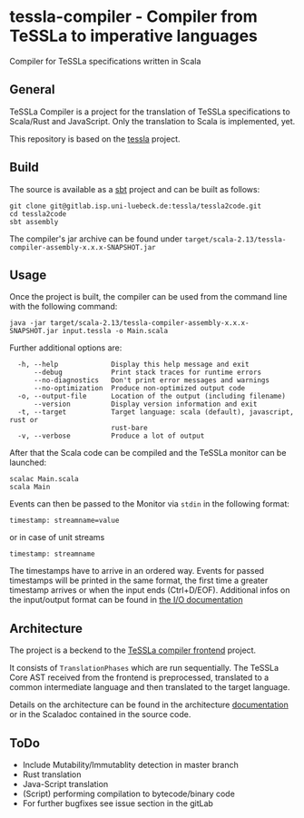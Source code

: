 #  tessla-compiler  -  Compiler from TeSSLa to imperative languages

Compiler for TeSSLa specifications written in Scala

##  General
TeSSLa Compiler is a project for the translation of TeSSLa specifications to Scala/Rust and JavaScript.
Only the translation to Scala is implemented, yet.

This repository is based on the [tessla](https://gitlab.isp.uni-luebeck.de/tessla/tessla) project.

##  Build

The source is available as a [sbt](https://www.scala-sbt.org/) project and can be built as follows:

  ```
  git clone git@gitlab.isp.uni-luebeck.de:tessla/tessla2code.git
  cd tessla2code
  sbt assembly
  ```

The compiler's jar archive can be found under `target/scala-2.13/tessla-compiler-assembly-x.x.x-SNAPSHOT.jar`


##  Usage

Once the project is built, the compiler can be used from the command line with the following command:

`java -jar target/scala-2.13/tessla-compiler-assembly-x.x.x-SNAPSHOT.jar input.tessla -o Main.scala`

Further additional options are:

```
  -h, --help             Display this help message and exit
      --debug            Print stack traces for runtime errors
      --no-diagnostics   Don't print error messages and warnings
      --no-optimization  Produce non-optimized output code
  -o, --output-file      Location of the output (including filename)
      --version          Display version information and exit
  -t, --target           Target language: scala (default), javascript, rust or
                         rust-bare
  -v, --verbose          Produce a lot of output

```

After that the Scala code can be compiled and the TeSSLa monitor can be launched:

```
scalac Main.scala
scala Main
```

Events can then be passed to the Monitor via `stdin` in the following format:

```
timestamp: streamname=value
```
or in case of unit streams

```
timestamp: streamname
```

The timestamps have to arrive in an ordered way. Events for passed timestamps will be printed in the same format, the first time a greater timestamp arrives or when the input ends (Ctrl+D/EOF).
Additional infos on the input/output format can be found in [the I/O documentation](doc/IO.md)

## Architecture

The project is a beckend to the [TeSSLa compiler frontend](https://gitlab.isp.uni-luebeck.de/tessla/tessla) project.

It consists of `TranslationPhases` which are run sequentially.
The TeSSLa Core AST received from the frontend is preprocessed, translated to a common intermediate language and then translated to the target language.

Details on the architecture can be found in the architecture [documentation](doc/Architecture.md) or in the Scaladoc contained in the source code.

## ToDo

+ Include Mutability/Immutablity detection in master branch
+ Rust translation
+ Java-Script translation
+ (Script) performing compilation to bytecode/binary code
+ For further bugfixes see issue section in the gitLab
